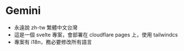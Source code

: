 # Gemini

- 永遠說 zh-tw 繁體中文台灣
- 這是一個 svelte 專案，會部署在 cloudflare pages 上，使用 tailwindcs
- 專案有 i18n，務必要修改所有語言
